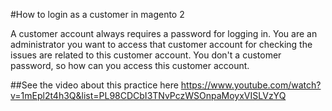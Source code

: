 #How to login as a customer in magento 2

A customer account always requires a password for logging in. You are an administrator you want to access that customer account for checking the issues are related to this customer account. You don't a customer password, so how can you access this customer account.

##See the video about this practice here
https://www.youtube.com/watch?v=1mEpl2t4h3Q&list=PL98CDCbI3TNvPczWSOnpaMoyxVISLVzYQ

